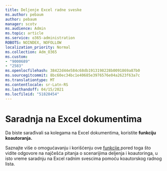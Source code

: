 ```yaml
---
title: Deljenje Excel radne sveske
ms.author: pebaum
author: pebaum
manager: scotv
ms.audience: Admin
ms.topic: article
ms.service: o365-administration
ROBOTS: NOINDEX, NOFOLLOW
localization_priority: Normal
ms.collection: Adm_O365
ms.custom:
- "9000689"
- "2583"
ms.openlocfilehash: 38422d44e584c68db1913198228b0091869a87b0
ms.sourcegitcommit: 8bc60ec34bc1e40685e3976576e04a2623f63a7c
ms.translationtype: MT
ms.contentlocale: sr-Latn-RS
ms.lasthandoff: 04/15/2021
ms.locfileid: "51828454"
---
```

# <a name="collaborate-on-excel-documents"></a>Saradnja na Excel dokumentima

Da biste sarađivali sa kolegama na Excel dokumentima, koristite **funkciju koautoranja.** 

Saznajte više o omogućavanju i korišćenju ove [funkcije,](https://support.office.com/article/7152aa8b-b791-414c-a3bb-3024e46fb104)pored toga što vidite odgovore na najčešća pitanja o scenarijima deljenja i koautoringa, u isto vreme saradnju na Excel radnim svescima pomoću koautorskog radnog lista.
